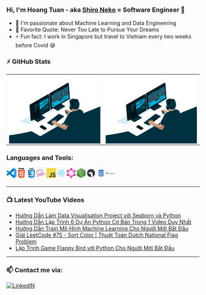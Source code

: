 ### Hi, I'm Hoang Tuan - aka [Shiro Neko][website] = Software Engineer 🌱 


- 🔭 I'm passionate about Machine Learning and Data Engineering
- 🥅 Favorite Quote: Never Too Late to Pursue Your Dreams
- ⚡ Fun fact: I work in Singapore but travel to Vietnam every two weeks before Covid 😅

### :zap: GitHub Stats

<table>
<tr>
  <td width="50%"><img alt="gif" align="right" src="https://github.com/CodexploreRepo/CodexploreRepo/blob/master/.github/assets/coding.gif"/></td>
  </td>
  <td width="50%"><img alt="gif" align="right" src="https://github.com/CodexploreRepo/CodexploreRepo/blob/master/.github/assets/coding.gif"/></td>
</tr>
<table>

### Languages and Tools:

<img align="left" alt="Visual Studio Code" width="26px" src="https://raw.githubusercontent.com/github/explore/80688e429a7d4ef2fca1e82350fe8e3517d3494d/topics/visual-studio-code/visual-studio-code.png" />
<img align="left" alt="HTML5" width="26px" src="https://raw.githubusercontent.com/github/explore/80688e429a7d4ef2fca1e82350fe8e3517d3494d/topics/html/html.png" />
<img align="left" alt="CSS3" width="26px" src="https://raw.githubusercontent.com/github/explore/80688e429a7d4ef2fca1e82350fe8e3517d3494d/topics/css/css.png" />
<img align="left" alt="Sass" width="26px" src="https://raw.githubusercontent.com/github/explore/80688e429a7d4ef2fca1e82350fe8e3517d3494d/topics/sass/sass.png" />
<img align="left" alt="JavaScript" width="26px" src="https://raw.githubusercontent.com/github/explore/80688e429a7d4ef2fca1e82350fe8e3517d3494d/topics/javascript/javascript.png" />
<img align="left" alt="React" width="26px" src="https://raw.githubusercontent.com/github/explore/80688e429a7d4ef2fca1e82350fe8e3517d3494d/topics/react/react.png" />
<img align="left" alt="GraphQL" width="26px" src="https://raw.githubusercontent.com/github/explore/80688e429a7d4ef2fca1e82350fe8e3517d3494d/topics/graphql/graphql.png" />
<img align="left" alt="Node.js" width="26px" src="https://raw.githubusercontent.com/github/explore/80688e429a7d4ef2fca1e82350fe8e3517d3494d/topics/nodejs/nodejs.png" />
<img align="left" alt="Deno" width="26px" src="https://raw.githubusercontent.com/github/explore/361e2821e2dea67711cde99c9c40ed357061cf27/topics/deno/deno.png" />
<img align="left" alt="SQL" width="26px" src="https://raw.githubusercontent.com/github/explore/80688e429a7d4ef2fca1e82350fe8e3517d3494d/topics/sql/sql.png" />
<img align="left" alt="MongoDB" width="26px" src="https://raw.githubusercontent.com/github/explore/80688e429a7d4ef2fca1e82350fe8e3517d3494d/topics/mongodb/mongodb.png" />

<br />
<br />

---

### 📺 Latest YouTube Videos

<!-- YOUTUBE:START -->
- [Hướng Dẫn Làm Data Visualisation Project với Seaborn và Python](https://www.youtube.com/watch?v=MhVXgurOwIw)
- [Hướng Dẫn Lập Trình 6 Dự Án Python Cơ Bản Trong 1 Video Duy Nhất](https://www.youtube.com/watch?v=HWUsravMGLI)
- [Hướng Dẫn Train Mô Hình Machine Learning Cho Người Mới Bắt Đầu](https://www.youtube.com/watch?v=wujyckteVYM)
- [Giải LeetCode #75 - Sort Color | Thuật Toán Dutch National Flag Problem](https://www.youtube.com/watch?v=rB4r6OgQsZ0)
- [Lập Trình Game Flappy Bird với Python Cho Người Mới Bắt Đầu](https://www.youtube.com/watch?v=mFbdfXWmLU8)
<!-- YOUTUBE:END -->

---

### 📫 Contact me via:

[![LinkedIN](https://img.shields.io/badge/LinkedIn-0077B5?style=for-the-badge&logo=linkedin&color=%23003140&logoColor=white)](https://www.linkedin.com/in/quanngha/)

[website]: https://www.youtube.com/channel/UCN03cDDMfrD6Iyxk20_dvmQ
